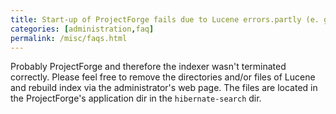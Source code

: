 ```yaml
---
title: Start-up of ProjectForge fails due to Lucene errors.partly (e. g. half)?
categories: [administration,faq]
permalink: /misc/faqs.html
---
```


Probably ProjectForge and therefore the indexer wasn't terminated correctly. Please feel free to remove the directories and/or files of Lucene and rebuild index via the administrator's web page. The files are located in the ProjectForge's application dir in the `hibernate-search` dir.
